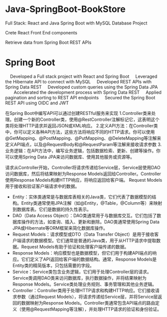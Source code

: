 # Java-SpringBoot-BookStore
Full Stack: React and Java Spring Boot with MySQL Database Project

Crete React Front End components

Retrieve data from Spring Boot REST APIs



# Spring Boot
    Developed a Full stack project with React and Spring Boot
    Leveraged the Hibernate API to connect with MySQL
    Developed REST APIs with Spring Data REST
    Developed custom queries using the Spring Data JPA    
    Accelerated the development process with Spring Data REST
    Applied pagination and sorting to REST API endpoints
    Secured the Spring Boot REST API using OIDC and JWT


在Spring Boot中编写API可以通过创建RESTful服务来实现
1.Controller类来处理。创建一个新的Controller类，使用@RestController注解标记它，这表明这个类将处理HTTP请求并返回JSON或XML响应。
2.定义API方法：在Controller类中，你可以定义各种API方法，这些方法将响应不同的HTTP请求。你可以使用@GetMapping、@PostMapping、@PutMapping、@DeleteMapping等注解来定义API端点，以及@RequestBody和@RequestParam等注解来接收请求参数
3.业务逻辑：在API方法中，编写业务逻辑，包括数据检索、更新、创建等操作。你可以使用Spring Data JPA来访问数据库、使用其他服务或资源等。

请求从Controller开始，Controller将请求传递给Service层，Service层使用DAO访问数据库，然后将结果映射为Response Models返回给Controller。Controller使用Response Models构建HTTP响应，将响应返回给客户端。 Request Models用于接收和验证客户端请求中的数据。
-  Entity：实体类通常是与数据库表相关的Java类，它们代表了数据模型的结构。Entity类通常使用JPA注解（如@Entity，@Table，@Column等）来映射到数据库表。它们是数据的持久性表示。
-  DAO（Data Access Object）：DAO类通常用于与数据库交互。它们包括了数据库操作的方法，如查询、插入、更新和删除。DAO类通常使用Spring Data JPA或Hibernate等ORM框架来简化数据库操作。
-  Request Models：请求模型或DTO（Data Transfer Object）是用于接收客户端请求的数据模型。它们通常是普通的Java类，用于从HTTP请求中提取数据。Request Models有助于验证和处理客户端传递的数据。
-  Response Models：响应模型也是数据模型，但它们用于构建API端点的响应。它们定义了API返回给客户端的数据结构。通常，Response Models是Entity类的精简版本，只包括需要的字段。
-  Service：Service类包含业务逻辑，它们用于处理Controller层的请求。Service类调用DAO类来访问数据库，执行数据操作，并将结果映射为Response Models。Service类处理业务规则、事务管理和其他业务逻辑。
-  Controller：Controller类用于处理HTTP请求和构建HTTP响应。它们接收请求参数（通过Request Models），将请求传递给Service层，并将Service层返回的数据映射为Response Models。Controller类通常包含API端点的路由定义（使用@RequestMapping等注解），并处理HTTP请求的验证和身份验证。
